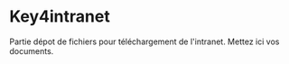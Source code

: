 # Key4intranet 

Partie dépot de fichiers pour téléchargement de l'intranet. Mettez ici vos documents.
